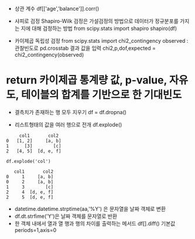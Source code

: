- 상관 계수
df[['age','balance']].corr()

- 샤피로 검정
Shapiro-Wilk 검정은 가설검정의 방법으로 데이터가 정규분포를 가지는 지에 대해 검정하는 방법
from scipy.stats import shapiro
shapiro(df)

- 카이제곱 독립성 검정
from scipy.stats import chi2_contingency
observed : 관찰빈도로 pd.crosstab 결과 값을 입력
chi2,p,dof,expected = chi2_contingency(observed)
# return 카이제곱 통계량 값, p-value, 자유도, 테이블의 합계를 기반으로 한 기대빈도

- 결측치가 존재하는 행 모두 지우기
df = df.dropna()

- 리스트형태의 값을 여러 행으로 전개
df.explode()
```
     col1       col2
0   [1, 2]     [a, b]
1      [3]        [c]
2   [4, 5]  [d, e, f]

df.explode('col')

   col1       col2
0     1     [a, b]
0     2     [a, b]
1     3        [c]
2     4  [d, e, f]
2     5  [d, e, f]
```



- datetime.datetime.strptime(aa,'%Y') 은 문자열을 날짜 객체로 변환
- df.dt.strfime('Y')은 날짜 객체를 문자열로 반환
- 한 객체 내에서 열과 열  행과 행의 차이를 출력하는 메서드
  df[].diff()
  기본값 periods=1,axis=0

